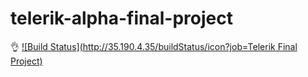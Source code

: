 # telerik-alpha-final-project
👌
[![Build Status](http://35.190.4.35/buildStatus/icon?job=Telerik Final Project)](http://35.190.4.35/job/Telerik%20Final%20Project/)
